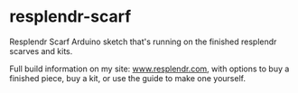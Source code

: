 # resplendr-scarf
Resplendr Scarf Arduino sketch that's running on the finished resplendr scarves and kits. 

Full build information on my site: www.resplendr.com, with options to buy a finished piece, buy a kit, or use the guide to make one yourself.
